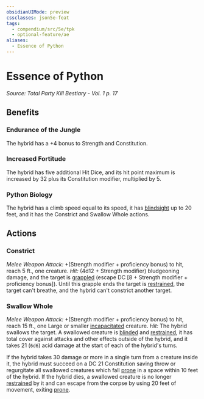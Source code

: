 ```yaml
---
obsidianUIMode: preview
cssclasses: json5e-feat
tags:
  - compendium/src/5e/tpk
  - optional-feature/ae
aliases:
  - Essence of Python
---
```

# Essence of Python
*Source: Total Party Kill Bestiary - Vol. 1 p. 17*  

## Benefits

### Endurance of the Jungle

The hybrid has a +4 bonus to Strength and Constitution.

### Increased Fortitude

The hybrid has five additional Hit Dice, and its hit point maximum is increased by 32 plus its Constitution modifier, multiplied by 5.

### Python Biology

The hybrid has a climb speed equal to its speed, it has [blindsight](2-Mechanics/CLI/rules/senses.md#blindsight) up to 20 feet, and it has the Constrict and Swallow Whole actions.

## Actions

### Constrict

*Melee Weapon Attack:* +(Strength modifier + proficiency bonus) to hit, reach 5 ft., one creature. *Hit:*  (4d12 + Strength modifier) bludgeoning damage, and the target is [grappled](2-Mechanics/CLI/rules/conditions.md#grappled) (escape DC [8 + Strength modifier + proficiency bonus]). Until this grapple ends the target is [restrained](2-Mechanics/CLI/rules/conditions.md#restrained), the target can't breathe, and the hybrid can't constrict another target.

### Swallow Whole

*Melee Weapon Attack:* +(Strength modifier + proficiency bonus) to hit, reach 15 ft., one Large or smaller [incapacitated](2-Mechanics/CLI/rules/conditions.md#incapacitated) creature. *Hit:*  The hybrid swallows the target. A swallowed creature is [blinded](2-Mechanics/CLI/rules/conditions.md#blinded) and [restrained](2-Mechanics/CLI/rules/conditions.md#restrained), it has total cover against attacks and other effects outside of the hybrid, and it takes 21 (`6d6`) acid damage at the start of each of the hybrid's turns.

If the hybrid takes 30 damage or more in a single turn from a creature inside it, the hybrid must succeed on a DC 21 Constitution saving throw or regurgitate all swallowed creatures which fall [prone](2-Mechanics/CLI/rules/conditions.md#prone) in a space within 10 feet of the hybrid. If the hybrid dies, a swallowed creature is no longer [restrained](2-Mechanics/CLI/rules/conditions.md#restrained) by it and can escape from the corpse by using 20 feet of movement, exiting [prone](2-Mechanics/CLI/rules/conditions.md#prone).